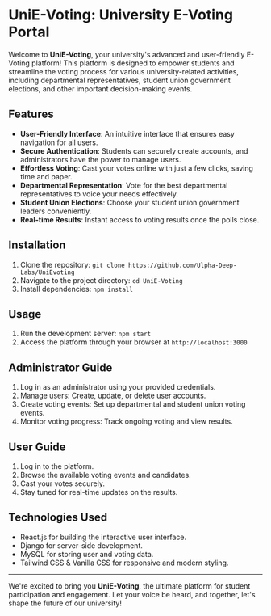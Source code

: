 # UniE-Voting: University E-Voting Portal

Welcome to **UniE-Voting**, your university's advanced and user-friendly E-Voting platform! This platform is designed to empower students and streamline the voting process for various university-related activities, including departmental representatives, student union government elections, and other important decision-making events.

<!-- ![UniE-Voting Banner](link-to-our-banner-image) -->

## Features

- **User-Friendly Interface**: An intuitive interface that ensures easy navigation for all users.
- **Secure Authentication**: Students can securely create accounts, and administrators have the power to manage users.
- **Effortless Voting**: Cast your votes online with just a few clicks, saving time and paper.
- **Departmental Representation**: Vote for the best departmental representatives to voice your needs effectively.
- **Student Union Elections**: Choose your student union government leaders conveniently.
- **Real-time Results**: Instant access to voting results once the polls close.

## Installation

1. Clone the repository: `git clone https://github.com/Ulpha-Deep-Labs/UniEvoting`
2. Navigate to the project directory: `cd UniE-Voting`
3. Install dependencies: `npm install`

## Usage

1. Run the development server: `npm start`
2. Access the platform through your browser at `http://localhost:3000`

## Administrator Guide

1. Log in as an administrator using your provided credentials.
2. Manage users: Create, update, or delete user accounts.
3. Create voting events: Set up departmental and student union voting events.
4. Monitor voting progress: Track ongoing voting and view results.

## User Guide

1. Log in to the platform.
2. Browse the available voting events and candidates.
3. Cast your votes securely.
4. Stay tuned for real-time updates on the results.

## Technologies Used

- React.js for building the interactive user interface.
- Django for server-side development.
- MySQL for storing user and voting data.
- Tailwind CSS & Vanilla CSS for responsive and modern styling.

<!-- ## Contributing

We welcome contributions from the community! Feel free to open issues or submit pull requests. Make sure to follow our [contribution guidelines](link-to-contributing.md). -->

<!-- ## License -->

<!-- This project is licensed under the [MIT License](link-to-license.md). -->

---

We're excited to bring you **UniE-Voting**, the ultimate platform for student participation and engagement. Let your voice be heard, and together, let's shape the future of our university! 
<!-- If you have any questions, reach out to our support team at [support@unievoting.com](mailto). -->

<!-- Visit us at [https://www.unievoting.com](https://) -->